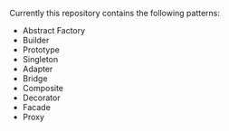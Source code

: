 Currently this repository contains the following patterns:
- Abstract Factory
- Builder
- Prototype
- Singleton
- Adapter
- Bridge
- Composite
- Decorator
- Facade
- Proxy
